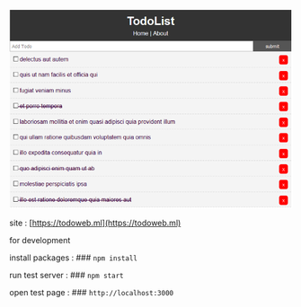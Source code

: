 ![image](todoweb_screen.png)

site : [https://todoweb.ml](https://todoweb.ml)


for development

install packages : ### `npm install`

run test server : ### `npm start`

open test page : ### `http://localhost:3000`

